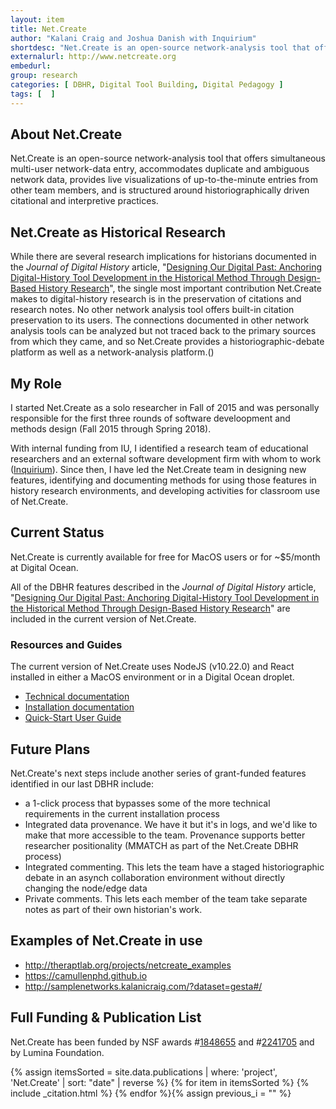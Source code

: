 ```yaml
---
layout: item
title: Net.Create
author: "Kalani Craig and Joshua Danish with Inquirium"
shortdesc: "Net.Create is an open-source network-analysis tool that offers simultaneous multi-user network-data entry, accommodates duplicate and ambiguous network data, provides live visualizations of up-to-the-minute entries from other team members, and is structured around historiographically driven citational and interpretive practices."
externalurl: http://www.netcreate.org
embedurl: 
group: research
categories: [ DBHR, Digital Tool Building, Digital Pedagogy ]
tags: [  ]
---
```


## About Net.Create

Net.Create is an open-source network-analysis tool that offers simultaneous multi-user network-data entry, accommodates duplicate and ambiguous network data, provides live visualizations of up-to-the-minute entries from other team members, and is structured around historiographically driven citational and interpretive practices. 

## Net.Create as Historical Research

While there are several research implications for historians documented in the *Journal of Digital History* article, "[Designing Our Digital Past: Anchoring Digital-History Tool Development in the Historical Method Through Design-Based History Research](https://journalofdigitalhistory.org/en/notebook-viewer/JTJGcHJveHktZ2l0aHVidXNlcmNvbnRlbnQlMkZrYWxhbmljcmFpZyUyRmRiaHJfamRoMjAyMyUyRm1hc3RlciUyRndvcmslMkZhdXRob3JfZ3VpZGVsaW5lX3RlbXBsYXRlLmlweW5i)", the single most important contribution Net.Create makes to digital-history research is in the preservation of citations and research notes. No other network analysis tool offers built-in citation preservation to its users. The connections documented in other network analysis tools can be analyzed but not traced back to the primary sources from which they came, and so Net.Create provides a historiographic-debate platform as well as a network-analysis platform.()

## My Role

I started Net.Create as a solo researcher in Fall of 2015 and was personally responsible for the first three rounds of software develoopment and methods design (Fall 2015 through Spring 2018).

With internal funding from IU, I identified a research team of educational researchers and an external software development firm with whom to work ([Inquirium](https://www.inquirium.net)). Since then, I have led the Net.Create team in designing new features, identifying and documenting methods for using those features in history research environments, and developing activities for classroom use of Net.Create.

## Current Status

Net.Create is currently available for free for MacOS users or for ~$5/month at Digital Ocean.

All of the DBHR features described in the *Journal of Digital History* article, "[Designing Our Digital Past: Anchoring Digital-History Tool Development in the Historical Method Through Design-Based History Research](https://journalofdigitalhistory.org/en/notebook-viewer/JTJGcHJveHktZ2l0aHVidXNlcmNvbnRlbnQlMkZrYWxhbmljcmFpZyUyRmRiaHJfamRoMjAyMyUyRm1hc3RlciUyRndvcmslMkZhdXRob3JfZ3VpZGVsaW5lX3RlbXBsYXRlLmlweW5i)" are included in the current version of Net.Create.

### Resources and Guides

The current version of Net.Create uses NodeJS (v10.22.0) and React installed in either a MacOS environment or in a Digital Ocean droplet.

- [Technical documentation](https://github.com/netcreateorg/netcreate-2018/blob/master/README.md)
- [Installation documentation](https://netcreate.org/documentation/)
- [Quick-Start User Guide](https://netcreate.org/userguide/)

## Future Plans

Net.Create's next steps include another series of grant-funded features identified in our last DBHR include:

- a 1-click process that bypasses some of the more technical requirements in the current installation process
- Integrated data provenance. We have it but it's in logs, and we'd like to make that more accessible to the team. Provenance supports better researcher positionality (MMATCH as part of the Net.Create DBHR process)
- Integrated commenting. This lets the team have a staged historiographic debate in an asynch collaboration environment without directly changing the node/edge data
- Private comments. This lets each member of the team take separate notes as part of their own historian's work.

## Examples of Net.Create in use

- http://theraptlab.org/projects/netcreate_examples <!--explain-->
- https://camullenphd.github.io <!--explain-->
- http://samplenetworks.kalanicraig.com/?dataset=gesta#/ <!--explain-->

## Full Funding & Publication List

Net.Create has been funded by NSF awards #[1848655](https://www.nsf.gov/awardsearch/showAward?AWD_ID=1848655) and #[2241705](https://www.nsf.gov/awardsearch/showAward?AWD_ID=2241705) and by Lumina Foundation.

<div class="posts grid-container">
{% assign itemsSorted = site.data.publications | where: 'project', 'Net.Create' | sort: "date" | reverse %}
{% for item in itemsSorted %}
{% include _citation.html %}
{% endfor %}{% assign previous_i = "" %}
